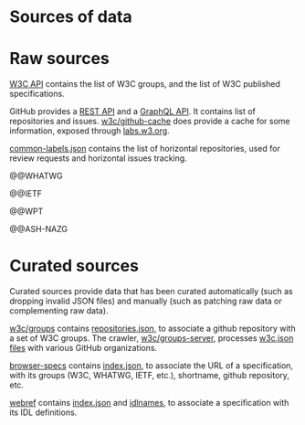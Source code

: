 # Sources of data

# Raw sources

[W3C API](https://api.w3.org/doc) contains the list of W3C groups, and the list of W3C published specifications.

GitHub provides a [REST API](https://docs.github.com/en/rest) and a [GraphQL API](https://docs.github.com/en/graphql). It contains list of repositories and issues. [w3c/github-cache](https://github.com/w3c/github-cache) does provide a cache for some information, exposed through [labs.w3.org](https://labs.w3.org/).

[common-labels.json](https://w3c.github.io/common-labels.json) contains the list of horizontal repositories, used for review requests and horizontal issues tracking.

@@WHATWG

@@IETF

@@WPT

@@ASH-NAZG

# Curated sources

Curated sources provide data that has been curated automatically (such as dropping invalid JSON files) and manually (such as patching raw data or complementing raw data).

[w3c/groups](https://www.w3.org/groups) contains [repositories.json](https://github.com/w3c/groups/blob/main/repositories.json), to associate a github repository with a set of W3C groups. The crawler, [w3c/groups-server](https://www.w3.org/groups-server), processes [w3c.json files](https://w3c.github.io/w3c.json.html) with various GitHub organizations.

[browser-specs](https://github.com/w3c/browser-specs/) contains [index.json](https://w3c.github.io/browser-specs/index.json), to associate the URL of a specification, with its groups (W3C, WHATWG, IETF, etc.), shortname, github repository, etc.

[webref](https://w3c.github.io/webref/) contains [index.json](https://w3c.github.io/webref/ed/index.json) and [idlnames](https://w3c.github.io/webref/ed/idlnames.json), to associate a specification with its IDL definitions.
